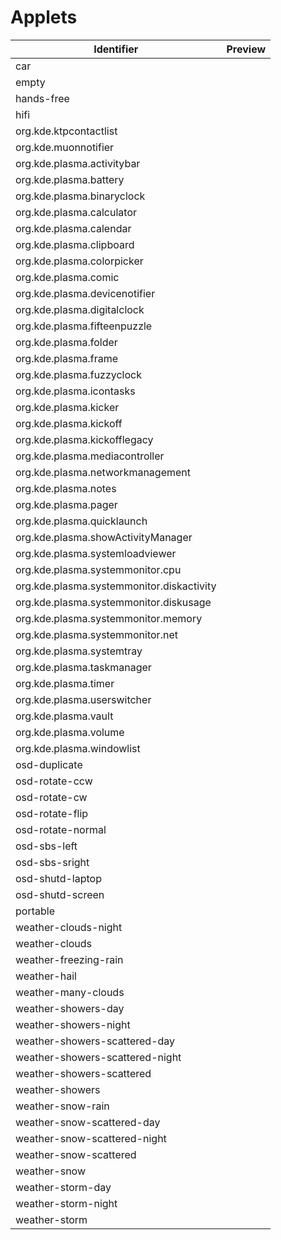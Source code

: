 # Applets

| Identifier                                | Preview |
| ----------------------------------------- | ------- |
| car                                       |         |
| empty                                     |         |
| hands-free                                |         |
| hifi                                      |         |
| org.kde.ktpcontactlist                    |         |
| org.kde.muonnotifier                      |         |
| org.kde.plasma.activitybar                |         |
| org.kde.plasma.battery                    |         |
| org.kde.plasma.binaryclock                |         |
| org.kde.plasma.calculator                 |         |
| org.kde.plasma.calendar                   |         |
| org.kde.plasma.clipboard                  |         |
| org.kde.plasma.colorpicker                |         |
| org.kde.plasma.comic                      |         |
| org.kde.plasma.devicenotifier             |         |
| org.kde.plasma.digitalclock               |         |
| org.kde.plasma.fifteenpuzzle              |         |
| org.kde.plasma.folder                     |         |
| org.kde.plasma.frame                      |         |
| org.kde.plasma.fuzzyclock                 |         |
| org.kde.plasma.icontasks                  |         |
| org.kde.plasma.kicker                     |         |
| org.kde.plasma.kickoff                    |         |
| org.kde.plasma.kickofflegacy              |         |
| org.kde.plasma.mediacontroller            |         |
| org.kde.plasma.networkmanagement          |         |
| org.kde.plasma.notes                      |         |
| org.kde.plasma.pager                      |         |
| org.kde.plasma.quicklaunch                |         |
| org.kde.plasma.showActivityManager        |         |
| org.kde.plasma.systemloadviewer           |         |
| org.kde.plasma.systemmonitor.cpu          |         |
| org.kde.plasma.systemmonitor.diskactivity |         |
| org.kde.plasma.systemmonitor.diskusage    |         |
| org.kde.plasma.systemmonitor.memory       |         |
| org.kde.plasma.systemmonitor.net          |         |
| org.kde.plasma.systemtray                 |         |
| org.kde.plasma.taskmanager                |         |
| org.kde.plasma.timer                      |         |
| org.kde.plasma.userswitcher               |         |
| org.kde.plasma.vault                      |         |
| org.kde.plasma.volume                     |         |
| org.kde.plasma.windowlist                 |         |
| osd-duplicate                             |         |
| osd-rotate-ccw                            |         |
| osd-rotate-cw                             |         |
| osd-rotate-flip                           |         |
| osd-rotate-normal                         |         |
| osd-sbs-left                              |         |
| osd-sbs-sright                            |         |
| osd-shutd-laptop                          |         |
| osd-shutd-screen                          |         |
| portable                                  |         |
| weather-clouds-night                      |         |
| weather-clouds                            |         |
| weather-freezing-rain                     |         |
| weather-hail                              |         |
| weather-many-clouds                       |         |
| weather-showers-day                       |         |
| weather-showers-night                     |         |
| weather-showers-scattered-day             |         |
| weather-showers-scattered-night           |         |
| weather-showers-scattered                 |         |
| weather-showers                           |         |
| weather-snow-rain                         |         |
| weather-snow-scattered-day                |         |
| weather-snow-scattered-night              |         |
| weather-snow-scattered                    |         |
| weather-snow                              |         |
| weather-storm-day                         |         |
| weather-storm-night                       |         |
| weather-storm                             |         |
